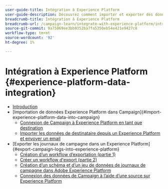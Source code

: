 ```yaml
---
user-guide-title: Intégration à Experience Platform
user-guide-description: Découvrez comment importer et exporter des données Campaign et Experience Cloud, ce qui permet la communication entre les deux solutions.
breadcrumb-title: Intégration à Experience Platform
breadcrumb-url: /campaign-learn/integrate-with-experience-platform/introduction.html
source-git-commit: 9a75069ee3bb9352ba7fa5350eb54e421e9427c8
workflow-type: tm+mt
source-wordcount: '92'
ht-degree: 1%

---
```



# Intégration à Experience Platform {#experience-platform-data-integration}

+ [Introduction](/help/tutorial-integrate-with-experience-platform/introduction.md)
+ [Importation de données Experience Platform dans Campaign]{#import-experience-platform-data-into-campaign}
   + [Connexion de Campaign à Experience Platform en tant que destination](/help/tutorial-integrate-with-experience-platform/connect-campaign-to-experience-platform-as-destination.md)
   + [Importer les données de destinataire depuis un Experience Platform et envoyer un email](/help/tutorial-integrate-with-experience-platform/import-recipient-data-from-platform.md)
+ [Exporter les journaux de campagne dans un Experience Platform]{#export-campaign-logs-into-experience-platform}
   + [Création d’un workflow d’exportation (partie 1)](/help/tutorial-integrate-with-experience-platform/workflow-to-find-last-modified-date.md)
   + [Créer un workflow d&#39;export (partie 2)](/help/tutorial-integrate-with-experience-platform/extract-format-save-data-to-external-account.md)
   + [Création d’un schéma et d’un jeu de données de journaux de campagne dans Adobe Experience Platform](/help/tutorial-integrate-with-experience-platform/create-a-campaign-logs-schema-and-dataset-in-experience-platform.md)
   + [Connexion des données de Campaign à l’aide d’une source sur Experience Platform](/help/tutorial-integrate-with-experience-platform/connect-campaign-data-using-s3-as-source-on-platform.md)
